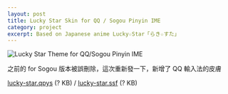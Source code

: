```yaml
---
layout: post
title: Lucky Star Skin for QQ / Sogou Pinyin IME
category: project
excerpt: Based on Japanese anime Lucky☆Star「らき☆すた」
---
```


<p><img src="http://static.sparanoid.com/lucky-star-for-sogou_large.png" alt="Lucky Star Theme for QQ/Sogou Pinyin IME" /></p>

<p>之前的 for Sogou 版本被誤刪除，這次重新發一下，新增了 QQ 輸入法的皮膚</p>

<p class=download><a href="http://skin.py.qq.com/fcgi-bin/showdetail?skinid=4293199403">lucky-star.qpys</a> (? KB) / <a href="http://pinyin.sogou.com/skins/sv_307818.html">lucky-star.ssf</a> (? KB)</p>
